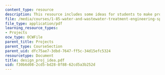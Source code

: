```yaml
---
content_type: resource
description: This resource includes some ideas for students to make projets.
file: /media/courses/1-85-water-and-wastewater-treatment-engineering-spring-2006/f30b6d082cd5bd288f8862cd5a3b252d_design_proj_idea.pdf
file_type: application/pdf
learning_resource_types:
- Projects
ocw_type: OCWFile
parent_title: Projects
parent_type: CourseSection
parent_uid: dfc75ae7-3dbd-7647-ff5c-34d15efc5324
resourcetype: Document
title: design_proj_idea.pdf
uid: f30b6d08-2cd5-bd28-8f88-62cd5a3b252d
---
```

